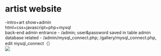 # artist website  
-intro+art show+admin  
html+css+javascript+php+mysql  
back-end admin entrance - /admin; user&password saved in table admin  
database related - /admin/mysql_connect.php; /gallery/mysql_connect.php, edit mysql_connect（）  
![](https://github.com/haru12138/artist/raw/master/image/1.png)


